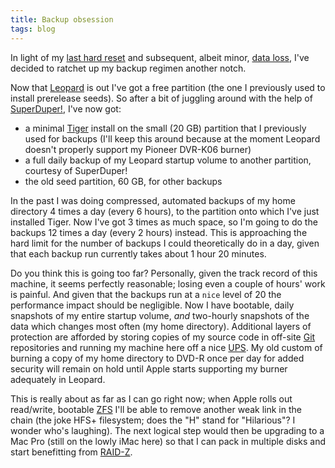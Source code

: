 ```yaml
---
title: Backup obsession
tags: blog
---
```


In light of my [last hard reset](http://www.wincent.com/a/about/wincent/weblog/archives/2007/11/involuntary_reb_17.php) and subsequent, albeit minor, [data loss](http://www.wincent.com/a/about/wincent/weblog/archives/2007/11/a_world_without.php), I've decided to ratchet up my backup regimen another notch.

Now that [Leopard](http://www.wincent.com/knowledge-base/Leopard) is out I've got a free partition (the one I previously used to install prerelease seeds). So after a bit of juggling around with the help of [SuperDuper!](http://www.wincent.com/knowledge-base/SuperDuper!), I've now got:

-   a minimal [Tiger](http://www.wincent.com/knowledge-base/Tiger) install on the small (20 GB) partition that I previously used for backups (I'll keep this around because at the moment Leopard doesn't properly support my Pioneer DVR-K06 burner)
-   a full daily backup of my Leopard startup volume to another partition, courtesy of SuperDuper!
-   the old seed partition, 60 GB, for other backups

In the past I was doing compressed, automated backups of my home directory 4 times a day (every 6 hours), to the partition onto which I've just installed Tiger. Now I've got 3 times as much space, so I'm going to do the backups 12 times a day (every 2 hours) instead. This is approaching the hard limit for the number of backups I could theoretically do in a day, given that each backup run currently takes about 1 hour 20 minutes.

Do you think this is going too far? Personally, given the track record of this machine, it seems perfectly reasonable; losing even a couple of hours' work is painful. And given that the backups run at a `nice` level of 20 the performance impact should be negligible. Now I have bootable, daily snapshots of my entire startup volume, *and* two-hourly snapshots of the data which changes most often (my home directory). Additional layers of protection are afforded by storing copies of my source code in off-site [Git](http://www.wincent.com/knowledge-base/Git) repositories and running my machine here off a nice [UPS](http://www.wincent.com/knowledge-base/UPS). My old custom of burning a copy of my home directory to DVD-R once per day for added security will remain on hold until Apple starts supporting my burner adequately in Leopard.

This is really about as far as I can go right now; when Apple rolls out read/write, bootable [ZFS](http://www.wincent.com/knowledge-base/ZFS) I'll be able to remove another weak link in the chain (the joke HFS+ filesystem; does the "H" stand for "Hilarious"? I wonder who's laughing). The next logical step would then be upgrading to a Mac Pro (still on the lowly iMac here) so that I can pack in multiple disks and start benefitting from [RAID-Z](http://www.wincent.com/knowledge-base/RAID-Z).
